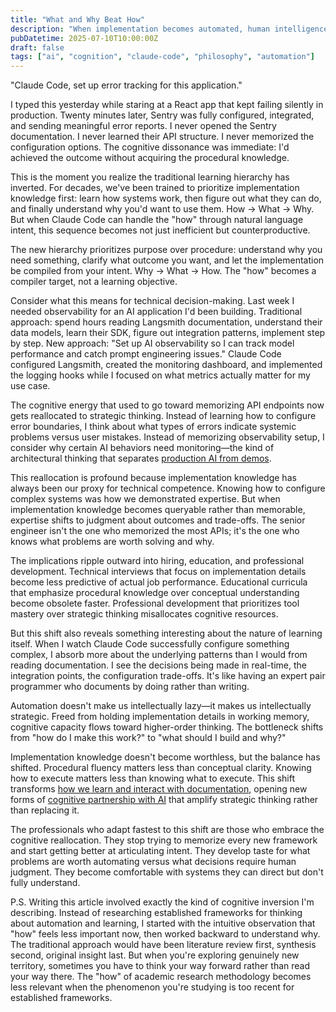 ```yaml
---
title: "What and Why Beat How"
description: "When implementation becomes automated, human intelligence reallocates to purpose and strategy. The cognitive hierarchy inverts."
pubDatetime: 2025-07-10T10:00:00Z
draft: false
tags: ["ai", "cognition", "claude-code", "philosophy", "automation"]
---
```


"Claude Code, set up error tracking for this application."

I typed this yesterday while staring at a React app that kept failing silently in production. Twenty minutes later, Sentry was fully configured, integrated, and sending meaningful error reports. I never opened the Sentry documentation. I never learned their API structure. I never memorized the configuration options. The cognitive dissonance was immediate: I'd achieved the outcome without acquiring the procedural knowledge.

This is the moment you realize the traditional learning hierarchy has inverted. For decades, we've been trained to prioritize implementation knowledge first: learn how systems work, then figure out what they can do, and finally understand why you'd want to use them. How → What → Why. But when Claude Code can handle the "how" through natural language intent, this sequence becomes not just inefficient but counterproductive.

The new hierarchy prioritizes purpose over procedure: understand why you need something, clarify what outcome you want, and let the implementation be compiled from your intent. Why → What → How. The "how" becomes a compiler target, not a learning objective.

Consider what this means for technical decision-making. Last week I needed observability for an AI application I'd been building. Traditional approach: spend hours reading Langsmith documentation, understand their data models, learn their SDK, figure out integration patterns, implement step by step. New approach: "Set up AI observability so I can track model performance and catch prompt engineering issues." Claude Code configured Langsmith, created the monitoring dashboard, and implemented the logging hooks while I focused on what metrics actually matter for my use case.

The cognitive energy that used to go toward memorizing API endpoints now gets reallocated to strategic thinking. Instead of learning how to configure error boundaries, I think about what types of errors indicate systemic problems versus user mistakes. Instead of memorizing observability setup, I consider why certain AI behaviors need monitoring—the kind of architectural thinking that separates [production AI from demos](/blog/production-ai-vs-demos).

This reallocation is profound because implementation knowledge has always been our proxy for technical competence. Knowing how to configure complex systems was how we demonstrated expertise. But when implementation knowledge becomes queryable rather than memorable, expertise shifts to judgment about outcomes and trade-offs. The senior engineer isn't the one who memorized the most APIs; it's the one who knows what problems are worth solving and why.

The implications ripple outward into hiring, education, and professional development. Technical interviews that focus on implementation details become less predictive of actual job performance. Educational curricula that emphasize procedural knowledge over conceptual understanding become obsolete faster. Professional development that prioritizes tool mastery over strategic thinking misallocates cognitive resources.

But this shift also reveals something interesting about the nature of learning itself. When I watch Claude Code successfully configure something complex, I absorb more about the underlying patterns than I would from reading documentation. I see the decisions being made in real-time, the integration points, the configuration trade-offs. It's like having an expert pair programmer who documents by doing rather than writing.

Automation doesn't make us intellectually lazy—it makes us intellectually strategic. Freed from holding implementation details in working memory, cognitive capacity flows toward higher-order thinking. The bottleneck shifts from "how do I make this work?" to "what should I build and why?"

Implementation knowledge doesn't become worthless, but the balance has shifted. Procedural fluency matters less than conceptual clarity. Knowing how to execute matters less than knowing what to execute. This shift transforms [how we learn and interact with documentation](/blog/i-dont-read-documentation-anymore), opening new forms of [cognitive partnership with AI](/blog/how-claude-code-helps-you-think) that amplify strategic thinking rather than replacing it.

The professionals who adapt fastest to this shift are those who embrace the cognitive reallocation. They stop trying to memorize every new framework and start getting better at articulating intent. They develop taste for what problems are worth automating versus what decisions require human judgment. They become comfortable with systems they can direct but don't fully understand.

P.S. Writing this article involved exactly the kind of cognitive inversion I'm describing. Instead of researching established frameworks for thinking about automation and learning, I started with the intuitive observation that "how" feels less important now, then worked backward to understand why. The traditional approach would have been literature review first, synthesis second, original insight last. But when you're exploring genuinely new territory, sometimes you have to think your way forward rather than read your way there. The "how" of academic research methodology becomes less relevant when the phenomenon you're studying is too recent for established frameworks.